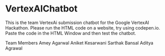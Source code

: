 # VertexAIChatbot
This is the team VertexAi submission chatbot for the Google VertexAI Hackathon.
Please run the HTML code on a website, try using codepen.io. 
Paste the code in the HTML Window and then test the chatbot.

Team Members 
Amey Agarwal
Aniket Kesarwani
Sarthak Bansal 
Aditya Agrawal
